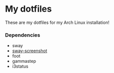 # My dotfiles

These are my dotfiles for my Arch Linux installation!

### Dependencies

- sway
- [sway-screenshot](https://github.com/Gustash/sway-screenshot)
- foot
- gammastep
- i3status
